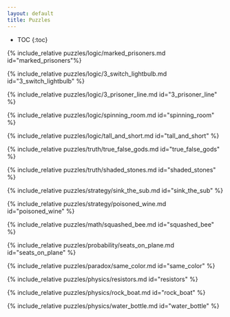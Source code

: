 ```yaml
---
layout: default
title: Puzzles
---
```


* TOC
{:toc}

{% include_relative puzzles/logic/marked_prisoners.md id="marked_prisoners"%}

{% include_relative puzzles/logic/3_switch_lightbulb.md id="3_switch_lightbulb" %}

{% include_relative puzzles/logic/3_prisoner_line.md id="3_prisoner_line" %}

{% include_relative puzzles/logic/spinning_room.md id="spinning_room" %}

{% include_relative puzzles/logic/tall_and_short.md id="tall_and_short" %}

{% include_relative puzzles/truth/true_false_gods.md id="true_false_gods" %}

{% include_relative puzzles/truth/shaded_stones.md id="shaded_stones" %}

{% include_relative puzzles/strategy/sink_the_sub.md id="sink_the_sub" %}

{% include_relative puzzles/strategy/poisoned_wine.md id="poisoned_wine" %}

{% include_relative puzzles/math/squashed_bee.md id="squashed_bee" %}

{% include_relative puzzles/probability/seats_on_plane.md id="seats_on_plane" %}

{% include_relative puzzles/paradox/same_color.md id="same_color" %}

{% include_relative puzzles/physics/resistors.md id="resistors" %}

{% include_relative puzzles/physics/rock_boat.md id="rock_boat" %}

{% include_relative puzzles/physics/water_bottle.md id="water_bottle" %}

